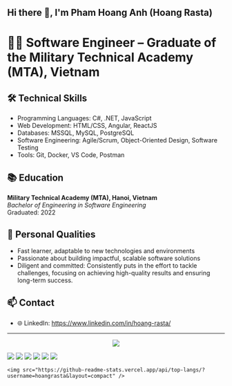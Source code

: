 ## Hi there 👋, I'm Pham Hoang Anh (Hoang Rasta)

# 👨‍💻 Software Engineer – Graduate of the Military Technical Academy (MTA), Vietnam

## 🛠️ Technical Skills

- Programming Languages: C#, .NET, JavaScript
- Web Development: HTML/CSS, Angular, ReactJS
- Databases: MSSQL, MySQL, PostgreSQL
- Software Engineering: Agile/Scrum, Object-Oriented Design, Software Testing
- Tools: Git, Docker, VS Code, Postman

## 📚 Education

**Military Technical Academy (MTA), Hanoi, Vietnam**  
_Bachelor of Engineering in Software Engineering_  
Graduated: 2022

## 🌱 Personal Qualities

- Fast learner, adaptable to new technologies and environments
- Passionate about building impactful, scalable software solutions
- Diligent and committed: Consistently puts in the effort to tackle challenges, focusing on achieving high-quality results and ensuring long-term success.

## 📫 Contact

- 🌐 LinkedIn: https://www.linkedin.com/in/hoang-rasta/

---

<p align="center">
  <img src="https://github-readme-stats.vercel.app/api?username=hoangrasta&show_icons=true&theme=radical" />

  <div>
    <img src="https://img.shields.io/badge/C%23-239120?style=flat&logo=csharp&logoColor=white"/>
    <img src="https://img.shields.io/badge/.NET-512BD4?style=flat&logo=.net&logoColor=white"/>
    <img src="https://img.shields.io/badge/JavaScript-F7DF1E?style=flat&logo=javascript&logoColor=black"/>
    <img src="https://img.shields.io/badge/HTML5-E34F26?style=flat&logo=html5&logoColor=white"/>
    <img src="https://img.shields.io/badge/Angular-DD0031?style=flat&logo=angular&logoColor=white"/>
    <img src="https://img.shields.io/badge/React-61DAFB?style=flat&logo=react&logoColor=black"/>
  
    <img src="https://github-readme-stats.vercel.app/api/top-langs/?username=hoangrasta&layout=compact" />
    
  </div>
</p>

